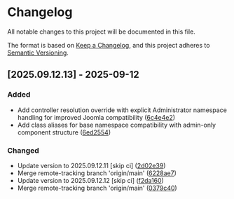 # Changelog

All notable changes to this project will be documented in this file.

The format is based on [Keep a Changelog](https://keepachangelog.com/en/1.0.0/),
and this project adheres to [Semantic Versioning](https://semver.org/spec/v2.0.0.html).

## [2025.09.12.13] - 2025-09-12

### Added

* Add controller resolution override with explicit Administrator namespace handling for improved Joomla compatibility ([6c4e4e2](https://github.com/N6REJ/bears_aichatbot/commit/6c4e4e2))
* Add class aliases for base namespace compatibility with admin-only component structure ([6ed2554](https://github.com/N6REJ/bears_aichatbot/commit/6ed2554))

### Changed

* Update version to 2025.09.12.11 [skip ci] ([2d02e39](https://github.com/N6REJ/bears_aichatbot/commit/2d02e39))
* Merge remote-tracking branch 'origin/main' ([6228ae7](https://github.com/N6REJ/bears_aichatbot/commit/6228ae7))
* Update version to 2025.09.12.12 [skip ci] ([f2da160](https://github.com/N6REJ/bears_aichatbot/commit/f2da160))
* Merge remote-tracking branch 'origin/main' ([0379c40](https://github.com/N6REJ/bears_aichatbot/commit/0379c40))

